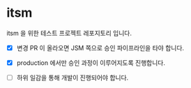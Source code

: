# itsm

itsm 을 위한 테스트 프로젝트 레포지토리 입니다.

- [x] 변경 PR 이 올라오면 JSM 쪽으로 승인 파이프라인을 타야 합니다.

- [x] production 에서만 승인 과정이 이루어지도록 진행합니다.

- [ ] 하위 일감을 통해 개발이 진행되어야 합니다.